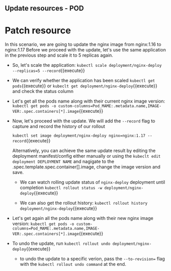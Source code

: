 ## Update resources - POD
# Patch resource
In this scenario, we are going to update the nginx image from nginx:1.16 to nginx:1.17
Before we proceed with the update, let's use  the same application in the previous step and scale it to 5 replicas again.

- So, let's scale the application:
  `kubectl scale deployment/nginx-deploy --replicas=5 --record`{{execute}}
-  We can verify whether the application has been scaled
   `kubectl get pods`{{execute}} or `kubeclt get deployment/nginx-deploy`{{execute}} and check the status column
-  Let's get all the pods name along with their current nginx image version:
   `kubectl get pods -o custom-columns=Pod_MAME:.metadata.name,IMAGE-VER:.spec.containers[*].image`{{execute}}

-  Now, let's proceed with the update. We will add the `--record` flag to capture and record the history of our rollout
  
   `kubectl set image deployment/nginx-deploy nginx=nginx:1.17 --record`{{execute}}
   
   Alternatively, you can achieve the same update result by editing the deployment manifest/config either manually or using the `kubeclt edit deployment DEPLOYMENT NAME` and nagigate to the .spec.template.spec.container[].image, change the image version and save.

   
   - We can watch rolling update status of `nginx-deploy` deployment until completion
     `kubectl rollout status -w deployment/nginx-deploy`{{execute}}

   - We can also get the rollout history:
     `kubectl rollout history deployment/nginx-deploy`{{execute}}

- Let's get again all the pods name along with their new nginx image version:
   `kubectl get pods -o custom-columns=Pod_MAME:.metadata.name,IMAGE-VER:.spec.containers[*].image`{{execute}}

-  To undo the update, run
   `kubectl rollout undo deployment/nginx-deploy`{{execute}}

   - to undo the update to a specific verion, pass the `--to-revision=` flag with the `kubectl rollout undo command` at the end.